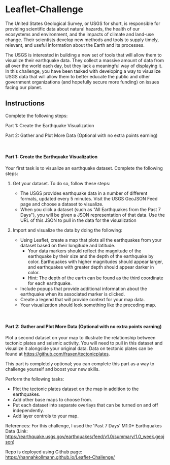 # Leaflet-Challenge
The United States Geological Survey, or USGS for short, is responsible for providing scientific data about natural hazards, the health of our ecosystems and environment, and the impacts of climate and land-use change. Their scientists develop new methods and tools to supply timely, relevant, and useful information about the Earth and its processes.

The USGS is interested in building a new set of tools that will allow them to visualize their earthquake data. They collect a massive amount of data from all over the world each day, but they lack a meaningful way of displaying it. In this challenge, you have been tasked with developing a way to visualize USGS data that will allow them to better educate the public and other government organizations (and hopefully secure more funding) on issues facing our planet.
<br>

## Instructions
Complete the following steps:
<br>

Part 1: Create the Earthquake Visualization

Part 2: Gather and Plot More Data (Optional with no extra points earning)

<br>

#### Part 1: Create the Earthquake Visualization
Your first task is to visualize an earthquake dataset. Complete the following steps:

1. Get your dataset. To do so, follow these steps:
   * The USGS provides earthquake data in a number of different formats, updated every 5 minutes. Visit the USGS GeoJSON Feed page and choose a dataset to visualize.
   * When you click a dataset (such as "All Earthquakes from the Past 7 Days"), you will be given a JSON representation of that data. Use the URL of this JSON to pull in the data for the visualization

2. Import and visualize the data by doing the following:
   * Using Leaflet, create a map that plots all the earthquakes from your dataset based on their longitude and latitude.
     * Your data markers should reflect the magnitude of the earthquake by their size and the depth of the earthquake by color. Earthquakes with higher magnitudes should appear larger, and earthquakes with greater depth should appear darker in color.
     * Hint: The depth of the earth can be found as the third coordinate for each earthquake.
   * Include popups that provide additional information about the earthquake when its associated marker is clicked.
   * Create a legend that will provide context for your map data.
   * Your visualization should look something like the preceding map.

<br>

#### Part 2: Gather and Plot More Data (Optional with no extra points earning)
Plot a second dataset on your map to illustrate the relationship between tectonic plates and seismic activity. You will need to pull in this dataset and visualize it alongside your original data. Data on tectonic plates can be found at https://github.com/fraxen/tectonicplates. 

This part is completely optional; you can complete this part as a way to challenge yourself and boost your new skills.

Perform the following tasks:
* Plot the tectonic plates dataset on the map in addition to the earthquakes.
* Add other base maps to choose from.
* Put each dataset into separate overlays that can be turned on and off independently.
* Add layer controls to your map.


References: For this challenge, I used the 'Past 7 Days' M1.0+ Earthquakes Data (Link: https://earthquake.usgs.gov/earthquakes/feed/v1.0/summary/1.0_week.geojson) 

Repo is deployed using Github page: https://hannahkollmann.github.io/Leaflet-Challenge/

